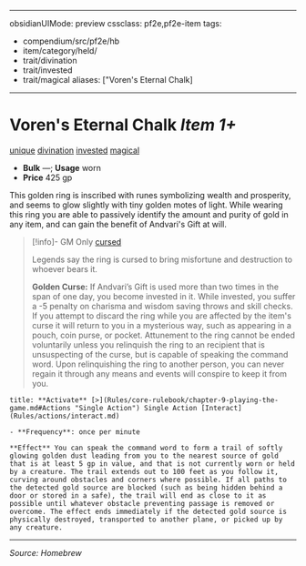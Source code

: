 
---
obsidianUIMode: preview
cssclass: pf2e,pf2e-item
tags:
- compendium/src/pf2e/hb
- item/category/held/
- trait/divination
- trait/invested
- trait/magical
aliases: ["Voren's Eternal Chalk]
---
# Voren's Eternal Chalk *Item 1+*  
[unique](rules/traits/unique.md "Unique Item Trait") [divination](rules/traits/evocation.md "Divination School Trait")  [invested](rules/traits/invested.md "Invested Item Trait")  [magical](rules/traits/magical.md "Magical Item Trait")  

- **Bulk** —; **Usage** worn
- **Price** 425 gp

This golden ring is inscribed with runes symbolizing wealth and prosperity, and seems to glow slightly with tiny golden motes of light. While wearing this ring you are able to passively identify the amount and purity of gold in any item, and can gain the benefit of Andvari's Gift at will.

> [!info]- GM Only
> [cursed](rules/traits/cursed-gmg.md "Cursed Item Trait") 
> 
> Legends say the ring is cursed to bring misfortune and destruction to whoever bears it. 
> 
> **Golden Curse:** If Andvari’s Gift is used more than two times in the span of one day, you become invested in it. While invested, you suffer a -5 penalty on charisma and wisdom saving throws and skill checks. If you attempt to discard the ring while you are affected by the item's curse it will return to you in a mysterious way, such as appearing in a pouch, coin purse, or pocket. Attunement to the ring cannot be ended voluntarily unless you relinquish the ring to an recipient that is unsuspecting of the curse, but is capable of speaking the command word. Upon relinquishing the ring to another person, you can never regain it through any means and events will conspire to keep it from you.

```ad-embed-ability
title: **Activate** [>](Rules/core-rulebook/chapter-9-playing-the-game.md#Actions "Single Action") Single Action [Interact](Rules/actions/interact.md)

- **Frequency**: once per minute

**Effect** You can speak the command word to form a trail of softly glowing golden dust leading from you to the nearest source of gold that is at least 5 gp in value, and that is not currently worn or held by a creature. The trail extends out to 100 feet as you follow it, curving around obstacles and corners where possible. If all paths to the detected gold source are blocked (such as being hidden behind a door or stored in a safe), the trail will end as close to it as possible until whatever obstacle preventing passage is removed or overcome. The effect ends immediately if the detected gold source is physically destroyed, transported to another plane, or picked up by any creature.

```

---
*Source: Homebrew*